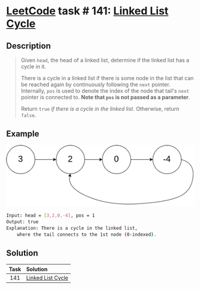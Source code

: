 # [LeetCode][leetcode] task # 141: [Linked List Cycle][task]

Description
-----------

> Given `head`, the head of a linked list,
> determine if the linked list has a cycle in it.
> 
> There is a cycle in a linked list if there is some node in the list
> that can be reached again by continuously following the `next` pointer.
> Internally, `pos` is used to denote the index of the node
> that tail's `next` pointer is connected to.
> **Note that `pos` is not passed as a parameter**.
> 
> Return `true` _if there is a cycle in the linked list_.
> Otherwise, return `false`.

Example
-------

![list.png](image/list.png)

```sh
Input: head = [3,2,0,-4], pos = 1
Output: true
Explanation: There is a cycle in the linked list,
    where the tail connects to the 1st node (0-indexed).
```

Solution
--------

| Task | Solution                      |
|:----:|:------------------------------|
| 141  | [Linked List Cycle][solution] |


[leetcode]: <http://leetcode.com/>
[task]: <https://leetcode.com/problems/linked-list-cycle/>
[solution]: <https://github.com/wellaxis/praxis-leetcode/blob/main/src/main/java/com/witalis/praxis/leetcode/task/h2/p141/option/Practice.java>

